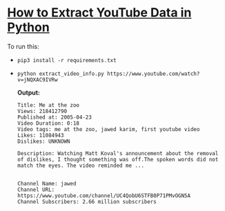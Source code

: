 # [How to Extract YouTube Data in Python](https://www.thepythoncode.com/article/get-youtube-data-python)
To run this:
- `pip3 install -r requirements.txt`
-
    ```
    python extract_video_info.py https://www.youtube.com/watch?v=jNQXAC9IVRw
    ```
    **Output:**
    ```
    Title: Me at the zoo
    Views: 218412790
    Published at: 2005-04-23
    Video Duration: 0:18
    Video tags: me at the zoo, jawed karim, first youtube video
    Likes: 11084943
    Dislikes: UNKNOWN

    Description: Watching Matt Koval's announcement about the removal of dislikes, I thought something was off.The spoken words did not match the eyes. The video reminded me ...


    Channel Name: jawed
    Channel URL: https://www.youtube.com/channel/UC4QobU6STFB0P71PMvOGN5A
    Channel Subscribers: 2.66 million subscribers
    ```
